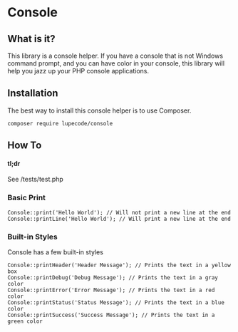 # Console

## What is it?

This library is a console helper.
If you have a console that is not Windows command prompt,
and you can have color in your console,
this library will help you jazz up your PHP console applications.

## Installation

The best way to install this console helper is to use Composer.
~~~
composer require lupecode/console
~~~

## How To

#### tl;dr
See /tests/test.php

### Basic Print

~~~
Console::print('Hello World'); // Will not print a new line at the end
Console::printLine('Hello World'); // Will print a new line at the end
~~~

### Built-in Styles

Console has a few built-in styles

~~~
Console::printHeader('Header Message'); // Prints the text in a yellow box
Console::printDebug('Debug Message'); // Prints the text in a gray color
Console::printError('Error Message'); // Prints the text in a red color
Console::printStatus('Status Message'); // Prints the text in a blue color
Console::printSuccess('Success Message'); // Prints the text in a green color
~~~

###
